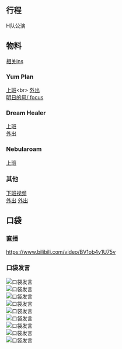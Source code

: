 ## 行程
H队公演<br>

## 物料
[相关ins](https://m.weibo.cn/status/4672097446789581?)
### Yum Plan
[上班](https://m.weibo.cn/status/4671977761545298?)<br>
[外出](https://weibo.com/7335378002/Kuk5l4Gn2)<br>
[明日的风/ focus](https://weibo.com/7335378002/KueqppnHS)
[]()
### Dream Healer
[上班](https://weibo.com/6375088879/KucsWaVHa)<br>
[外出](https://weibo.com/6375088879/Kuj06y525)
### Nebularoam
[上班](https://weibo.com/7584954147/KucyA8fAr)
### 其他
[下班视频](https://weibo.com/7268228641/KueeieO3f)<br>
[外出](https://weibo.com/7410340783/KukbUkgJk)
[外出](https://m.weibo.cn/status/4672637982999378?)

## 口袋
### 直播
https://www.bilibili.com/video/BV1ob4y1U75v
### 口袋发言
![口袋发言](./pocket48/imgs/messages1.jpeg)<br>
![口袋发言](./pocket48/imgs/messages2.jpeg)<br>
![口袋发言](./pocket48/imgs/P1.jpeg)<br>
![口袋发言](./pocket48/imgs/P2.jpeg)<br>
![口袋发言](./pocket48/imgs/P3.jpeg)<br>
![口袋发言](./pocket48/imgs/P4.jpeg)<br>
![口袋发言](./pocket48/imgs/P5.jpeg)<br>
![口袋发言](./pocket48/imgs/P6.jpeg)<br>
![口袋发言](./pocket48/imgs/P7.jpeg)